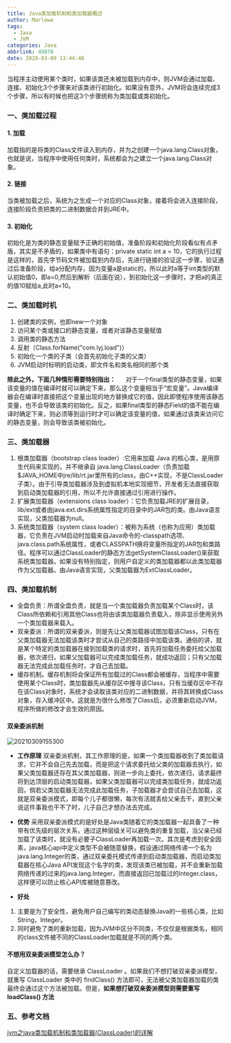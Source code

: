 ```yaml
---
title: Java类加载机制和类加载器概述
author: Marlowe
tags:
  - Java
  - JVM
categories: Java
abbrlink: 49870
date: 2020-03-09 13:44:40
---
```

当程序主动使用某个类时，如果该类还未被加载到内存中，则JVM会通过加载、连接、初始化3个步骤来对该类进行初始化。如果没有意外，JVM将会连续完成3个步骤，所以有时候也把这3个步骤统称为类加载或类初始化。
<!--more-->
### 一、类加载过程

#### 1. 加载
加载指的是将类的Class文件读入到内存，并为之创建一个java.lang.Class对象，也就是说，当程序中使用任何类时，系统都会为之建立一个java.lang.Class对象。

#### 2. 链接
当类被加载之后，系统为之生成一个对应的Class对象，接着将会进入连接阶段，连接阶段负责把类的二进制数据合并到JRE中。

#### 3. 初始化
初始化是为类的静态变量赋予正确的初始值，准备阶段和初始化阶段看似有点矛盾，其实是不矛盾的，如果类中有语句：private static int a = 10，它的执行过程是这样的，首先字节码文件被加载到内存后，先进行链接的验证这一步骤，验证通过后准备阶段，给a分配内存，因为变量a是static的，所以此时a等于int类型的默认初始值0，即a=0,然后到解析（后面在说），到初始化这一步骤时，才把a的真正的值10赋给a,此时a=10。


### 二、类加载时机
1. 创建类的实例，也即new一个对象
2. 访问某个类或接口的静态变量，或者对该静态变量赋值
3. 调用类的静态方法
4. 反射（Class.forName("com.lyj.load")）
5. 初始化一个类的子类（会首先初始化子类的父类）
6. JVM启动时标明的启动类，即文件名和类名相同的那个类    

**除此之外，下面几种情形需要特别指出：**
     对于一个final类型的静态变量，如果该变量的值在编译时就可以确定下来，那么这个变量相当于“宏变量”。Java编译器会在编译时直接把这个变量出现的地方替换成它的值，因此即使程序使用该静态变量，也不会导致该类的初始化。反之，如果final类型的静态Field的值不能在编译时确定下来，则必须等到运行时才可以确定该变量的值，如果通过该类来访问它的静态变量，则会导致该类被初始化。

### 三、类加载器
1. 根类加载器（bootstrap class loader）:它用来加载 Java 的核心类，是用原生代码来实现的，并不继承自 java.lang.ClassLoader（负责加载$JAVA_HOME中jre/lib/rt.jar里所有的class，由C++实现，不是ClassLoader子类）。由于引导类加载器涉及到虚拟机本地实现细节，开发者无法直接获取到启动类加载器的引用，所以不允许直接通过引用进行操作。
2. 扩展类加载器（extensions class loader）：它负责加载JRE的扩展目录，lib/ext或者由java.ext.dirs系统属性指定的目录中的JAR包的类。由Java语言实现，父类加载器为null。
3. 系统类加载器（system class loader）：被称为系统（也称为应用）类加载器，它负责在JVM启动时加载来自Java命令的-classpath选项、java.class.path系统属性，或者CLASSPATH换将变量所指定的JAR包和类路径。程序可以通过ClassLoader的静态方法getSystemClassLoader()来获取系统类加载器。如果没有特别指定，则用户自定义的类加载器都以此类加载器作为父加载器。由Java语言实现，父类加载器为ExtClassLoader。

### 四、类加载机制
* 全盘负责：所谓全盘负责，就是当一个类加载器负责加载某个Class时，该Class所依赖和引用其他Class也将由该类加载器负责载入，除非显示使用另外一个类加载器来载入。
* 双亲委派：所谓的双亲委派，则是先让父类加载器试图加载该Class，只有在父类加载器无法加载该类时才尝试从自己的类路径中加载该类。通俗的讲，就是某个特定的类加载器在接到加载类的请求时，首先将加载任务委托给父加载器，依次递归，如果父加载器可以完成类加载任务，就成功返回；只有父加载器无法完成此加载任务时，才自己去加载。
* 缓存机制。缓存机制将会保证所有加载过的Class都会被缓存，当程序中需要使用某个Class时，类加载器先从缓存区中搜寻该Class，只有当缓存区中不存在该Class对象时，系统才会读取该类对应的二进制数据，并将其转换成Class对象，存入缓冲区中。这就是为很什么修改了Class后，必须重新启动JVM，程序所做的修改才会生效的原因。

#### 双亲委派机制

![20210309155300](http://marlowe.oss-cn-beijing.aliyuncs.com/img/20210309155300.png)

* **工作原理**
双亲委派机制，其工作原理的是，如果一个类加载器收到了类加载请求，它并不会自己先去加载，而是把这个请求委托给父类的加载器去执行，如果父类加载器还存在其父类加载器，则进一步向上委托，依次递归，请求最终将到达顶层的启动类加载器，如果父类加载器可以完成类加载任务，就成功返回，倘若父类加载器无法完成此加载任务，子加载器才会尝试自己去加载，这就是双亲委派模式，即每个儿子都很懒，每次有活就丢给父亲去干，直到父亲说这件事我也干不了时，儿子自己才想办法去完成。


* **优势**
采用双亲委派模式的是好处是Java类随着它的类加载器一起具备了一种带有优先级的层次关系，通过这种层级关可以避免类的重复加载，当父亲已经加载了该类时，就没有必要子ClassLoader再加载一次。其次是考虑到安全因素，java核心api中定义类型不会被随意替换，假设通过网络传递一个名为java.lang.Integer的类，通过双亲委托模式传递到启动类加载器，而启动类加载器在核心Java API发现这个名字的类，发现该类已被加载，并不会重新加载网络传递的过来的java.lang.Integer，而直接返回已加载过的Integer.class，这样便可以防止核心API库被随意篡改。

* **好处**
1. 主要是为了安全性，避免用户自己编写的类动态替换Java的一些核心类，比如String，Integer。
2. 同时避免了类的重新加载，因为JVM中区分不同类，不仅仅是根据类名，相同的class文件被不同的ClassLoader加载就是不同的两个类。

#### 不想用双亲委派模型怎么办？
自定义加载器的话，需要继承 ClassLoader 。如果我们不想打破双亲委派模型，就重写 ClassLoader 类中的 findClass() 方法即可，无法被父类加载器加载的类最终会通过这个方法被加载。但是，**如果想打破双亲委派模型则需要重写 loadClass() 方法**

### 五、参考文档
[jvm之java类加载机制和类加载器(ClassLoader)的详解](https://blog.csdn.net/m0_38075425/article/details/81627349)


